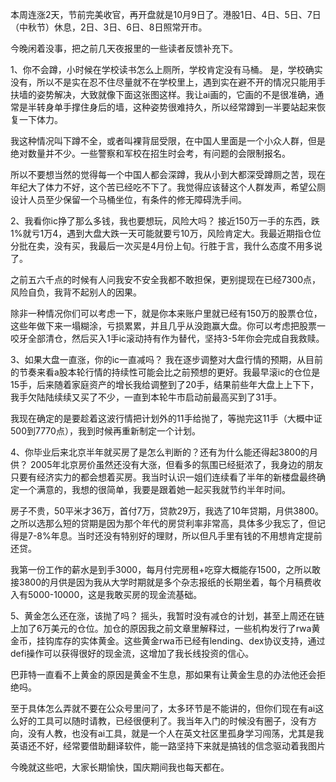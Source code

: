 本周连涨2天，节前完美收官，再开盘就是10月9日了。港股1日、4日、5日、7日（中秋节）休息，2日、3日、6日、8日照常开市。

今晚闲着没事，把之前几天夜报里的一些读者反馈补充下。

1、你不会蹲，小时候在学校读书怎么上厕所，学校肯定没有马桶。
是，学校确实没有，所以不是实在忍不住尽量就不在学校里上，遇到实在避不开的情况只能用手扶墙的姿势解决，大致就像下面这张图这样。我让ai画的，它画的不是很准确，通常是半转身单手撑住身后的墙，这种姿势很难持久，所以经常蹲到一半要站起来恢复一下体力。

我这种情况叫下蹲不全，或者叫裸背屈受限，在中国人里面是一个小众人群，但是绝对数量并不少。一些警察和军校在招生时会考，有问题的会限制报名。

所以不要想当然的觉得每一个中国人都会深蹲，我从小到大都深受蹲厕之苦，现在年纪大了体力不好，这个苦已经吃不下了。我觉得应该替这个人群发声，希望公厕设计人员至少保留一个马桶坐位，有条件的修无障碍洗手间。

2、我看你ic挣了那么多钱，我也要想玩，风险大吗？
接近150万一手的东西，跌1%就亏1万4，遇到大盘大跌一天可能就要亏10万，风险肯定大。我最近期指仓位分批在卖，没有买，我最后一次买是4月份上旬。行胜于言，我什么态度不用多说了。

之前五六千点的时候有人问我安不安全我都不敢担保，更别提现在已经7300点，风险自负，我背不起别人的因果。

除非一种情况你们可以考虑一下，就是你本来账户里就已经有150万的股票仓位，这些年做下来一塌糊涂，亏损累累，并且几乎从没跑赢大盘。你可以考虑把股票一咬牙全部清仓，然后买入1手ic滚动持有作为替代，坚持3-5年你会完成自我救赎。

3、如果大盘一直涨，你的ic一直减吗？
我在逐步调整对大盘行情的预期，从目前的节奏来看a股本轮行情的持续性可能会比之前预想的更好。我最早滚ic的仓位是15手，后来随着家庭资产的增长我给调整到了20手，结果前些年大盘上上下下，我手欠陆陆续续又买了不少，一直到本轮牛市启动前最高买到了31手。

我现在确定的是要趁着这波行情把计划外的11手给抛了，等抛完这11手（大概中证500到7770点），我到时候再重新制定一个计划。

4、你毕业后来北京半年就买房了是怎么判断的？还有为什么能还得起3800的月供？
2005年北京房价虽然还没有大涨，但看多的氛围已经挺浓了，我身边的朋友只要有经济实力的都会想着买房。我当时认识一姐们连续看了半年的新楼盘最终确定一个满意的，我想的很简单，我要是跟着她一起买我就节约半年时间。

房子不贵，50平米才36万，首付7万，贷款29万，我选了10年贷期，月供3800。之所以选那么短的贷期是因为那个年代的房贷利率非常高，具体多少我忘了，但记得是7-8%年息。当时还没有特别好的理财，所以但凡手里有钱的不用想肯定提前还贷。

我第一份工作的薪水是到手3000，每月付完房租+吃穿大概能存1500，之所以敢接3800的月供是因为我从大学时期就是多个杂志报纸的长期坐着，每个月稿费收入有5000-10000，这是我敢买房的现金流基础。

5、黄金怎么还在涨，该抛了吗？
摇头，我暂时没有减仓的计划，甚至上周还在链上加了6万美元的仓位。加仓的原因我之前文章里解释过，一些机构发行了rwa黄金币，挂钩库存的实体黄金。这些黄金rwa币已经有lending、dex协议支持，通过defi操作可以获得很好的现金流，这增加了我长线投资的信心。

巴菲特一直看不上黄金的原因是黄金不生息，那如果有让黄金生息的办法他还会拒绝吗。

至于具体怎么弄就不要在公众号里问了，太多环节是不能讲的，但你们现在有ai这么好的工具可以随时请教，已经很便利了。我当年入门的时候没有圈子，没有方向，没有人教，也没有ai工具，就是一个人在英文社区里孤身学习闯荡，尤其是我英语还不好，经常要借助翻译软件，能一路坚持下来就是搞钱的信念驱动着我图片

今晚就这些吧，大家长期愉快，国庆期间我也每天都在。

